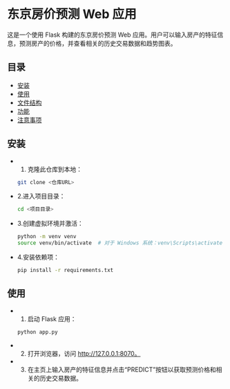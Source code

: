 # 东京房价预测 Web 应用

这是一个使用 Flask 构建的东京房价预测 Web 应用。用户可以输入房产的特征信息，预测房产的价格，并查看相关的历史交易数据和趋势图表。

## 目录

- [安装](#安装)
- [使用](#使用)
- [文件结构](#文件结构)
- [功能](#功能)
- [注意事项](#注意事项)

## 安装

- 1. 克隆此仓库到本地：
   ```bash
   git clone <仓库URL>
- 2.进入项目目录：
   ```bash
   cd <项目目录>
- 3.创建虚拟环境并激活：
     ```bash
   python -m venv venv
   source venv/bin/activate  # 对于 Windows 系统：venv\Scripts\activate
- 4.安装依赖项：
  ```bash
  pip install -r requirements.txt

## 使用
- 1.	启动 Flask 应用：
     ```bash
     python app.py
- 2.	打开浏览器，访问 http://127.0.0.1:8070。
- 3.	在主页上输入房产的特征信息并点击“PREDICT”按钮以获取预测价格和相关的历史交易数据。
